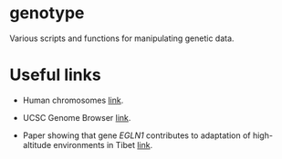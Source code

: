 # genotype
Various scripts and functions for manipulating genetic data.

# Useful links

+ Human chromosomes
  [link](http://visuals.nci.nih.gov/details.cfm?imageid=2721).

+ UCSC Genome Browser
  [link](http://genome.ucsc.edu/cgi-bin/hgGateway).

+ Paper showing that gene *EGLN1* contributes to adaptation of
  high-altitude environments in Tibet
  [link](http://dx.doi.org/10.1126/science.1189406).
